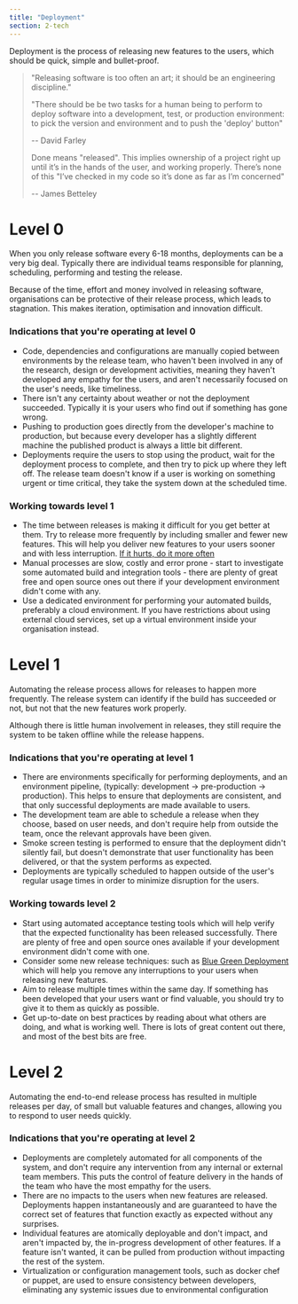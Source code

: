 ```yaml
---
title: "Deployment"
section: 2-tech
---
```


Deployment is the process of releasing new features to the users, which should be quick, simple and bullet-proof.

>"Releasing software is too often an art;
>it should be an engineering discipline."
>
>"There should be be two tasks for a human being to perform to deploy
>software into a development, test, or production environment:
>to pick the version and environment and to push the 'deploy' button"
>
>-- David Farley
>
>
>Done means "released". This implies ownership of a project right up
>until it’s in the hands of the user, and working properly.
>There’s none of this "I’ve checked in my code so it’s done as far as I’m concerned"
>
>-- James Betteley


# Level 0
When you only release software every 6-18 months, deployments can be a very big deal. Typically there are individual teams responsible for planning, scheduling, performing and testing the release.

Because of the time, effort and money involved in releasing software, organisations can be  protective of their release process, which leads to stagnation. This makes iteration, optimisation and innovation difficult.

### Indications that you're operating at level 0

 - Code, dependencies and configurations are manually copied between environments by the release team, who haven't been involved in any of the research, design or development activities, meaning they haven't developed any empathy for the users, and aren't necessarily focused on the user's needs, like timeliness.
 - There isn't any certainty about weather or not the deployment succeeded. Typically it is your users who find out if something has gone wrong.
 - Pushing to production goes directly from the developer's machine to production, but because every developer has a slightly different machine the published product is always a little bit different.
 - Deployments require the users to stop using the product, wait for the deployment process to complete, and then try to pick up where they left off. The release team doesn't know if a user is working on something urgent or time critical, they take the system down at the scheduled time.

### Working towards level 1

 - The time between releases is making it difficult for you get better at them. Try to release more frequently by including smaller and fewer new features. This will help you deliver new features to your users sooner and with less interruption. [If it hurts, do it more often](http://martinfowler.com/bliki/FrequencyReducesDifficulty.html)
 - Manual processes are slow, costly and error prone - start to investigate some automated build and integration tools - there are plenty of great free and open source ones out there if your development environment didn't come with any.
 - Use a dedicated environment for performing your automated builds, preferably a cloud environment. If you have restrictions about using external cloud services, set up a virtual environment inside your organisation instead.

# Level 1

Automating the release process allows for releases to happen more frequently. The release system can identify if the build  has succeeded or not, but not that the new features work properly.

Although there is little human involvement in releases, they still require the system to be taken offline while the release happens.

### Indications that you're operating at level 1

 - There are environments specifically for performing deployments, and an environment pipeline, (typically: development &rarr; pre-production &rarr; production). This helps to ensure that deployments are consistent, and that only successful deployments are made available to users.
 - The development team are able to schedule a release when they choose, based on user needs, and don't require help from outside the team, once the relevant approvals have been given.
 - Smoke screen testing is performed to ensure that the deployment didn't silently fail, but doesn't demonstrate that user functionality has been delivered, or that the system performs as expected.
 - Deployments are typically scheduled to happen outside of the user's regular usage times in order to minimize disruption for the users.


### Working towards level 2
 - Start using automated acceptance testing tools which will help verify that the expected functionality has been released successfully. There are plenty of free and open source ones available if your development environment didn't come with one.
 - Consider some new release techniques: such as [Blue Green Deployment](http://martinfowler.com/bliki/BlueGreenDeployment.html) which will help you remove any interruptions to your users when releasing new features.
 - Aim to release multiple times within the same day. If something has been developed that your users want or find valuable, you should try to give it to them as quickly as possible.
 - Get up-to-date on best practices by reading about what others are doing, and what is working well. There is lots of great content out there, and most of the best bits are free.


# Level 2

Automating the end-to-end release process has resulted in multiple releases per day, of small but valuable features and changes, allowing you to respond to user needs quickly.

### Indications that you're operating at level 2

 - Deployments are completely automated for all components of the system, and don't require any intervention from any internal or external team members. This puts the control of feature delivery in the hands of the team who have the most empathy for the users.
 - There are no impacts to the users when new features are released. Deployments happen instantaneously and are guaranteed to have the correct set of features that function exactly as expected without any surprises.
 - Individual features are atomically deployable and don't impact, and aren't impacted by, the in-progress development of other features. If a feature isn't wanted, it can be pulled from production without impacting the rest of the system.
 - Virtualization or configuration management tools, such as docker chef or puppet, are used to ensure consistency between  developers, eliminating any systemic issues due to environmental configuration
